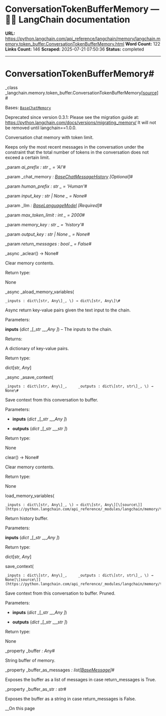 # ConversationTokenBufferMemory — 🦜🔗 LangChain  documentation

**URL:** https://python.langchain.com/api_reference/langchain/memory/langchain.memory.token_buffer.ConversationTokenBufferMemory.html
**Word Count:** 122
**Links Count:** 146
**Scraped:** 2025-07-21 07:50:36
**Status:** completed

---

# ConversationTokenBufferMemory\#

_class _langchain.memory.token\_buffer.ConversationTokenBufferMemory[\[source\]](https://python.langchain.com/api_reference/_modules/langchain/memory/token_buffer.html#ConversationTokenBufferMemory)\#     

Bases: [`BaseChatMemory`](https://python.langchain.com/api_reference/langchain/memory/langchain.memory.chat_memory.BaseChatMemory.html#langchain.memory.chat_memory.BaseChatMemory "langchain.memory.chat_memory.BaseChatMemory")

Deprecated since version 0.3.1: Please see the migration guide at: <https://python.langchain.com/docs/versions/migrating_memory/> It will not be removed until langchain==1.0.0.

Conversation chat memory with token limit.

Keeps only the most recent messages in the conversation under the constraint that the total number of tokens in the conversation does not exceed a certain limit.

_param _ai\_prefix _: str_ _ = 'AI'_\#     

_param _chat\_memory _: [BaseChatMessageHistory](https://python.langchain.com/api_reference/core/chat_history/langchain_core.chat_history.BaseChatMessageHistory.html#langchain_core.chat_history.BaseChatMessageHistory "langchain_core.chat_history.BaseChatMessageHistory")_ _\[Optional\]_\#     

_param _human\_prefix _: str_ _ = 'Human'_\#     

_param _input\_key _: str | None_ _ = None_\#     

_param _llm _: [BaseLanguageModel](https://python.langchain.com/api_reference/core/language_models/langchain_core.language_models.base.BaseLanguageModel.html#langchain_core.language_models.base.BaseLanguageModel "langchain_core.language_models.base.BaseLanguageModel")_ _\[Required\]_\#     

_param _max\_token\_limit _: int_ _ = 2000_\#     

_param _memory\_key _: str_ _ = 'history'_\#     

_param _output\_key _: str | None_ _ = None_\#     

_param _return\_messages _: bool_ _ = False_\#     

_async _aclear\(\) → None\#     

Clear memory contents.

Return type:     

None

_async _aload\_memory\_variables\(

    _inputs : dict\[str, Any\]_, \) → dict\[str, Any\]\#     

Async return key-value pairs given the text input to the chain.

Parameters:     

**inputs** \(_dict_ _\[__str_ _,__Any_ _\]_\) – The inputs to the chain.

Returns:     

A dictionary of key-value pairs.

Return type:     

dict\[str, _Any_\]

_async _asave\_context\(

    _inputs : dict\[str, Any\]_,     _outputs : dict\[str, str\]_, \) → None\#     

Save context from this conversation to buffer.

Parameters:     

  * **inputs** \(_dict_ _\[__str_ _,__Any_ _\]_\)

  * **outputs** \(_dict_ _\[__str_ _,__str_ _\]_\)

Return type:     

None

clear\(\) → None\#     

Clear memory contents.

Return type:     

None

load\_memory\_variables\(

    _inputs : dict\[str, Any\]_, \) → dict\[str, Any\][\[source\]](https://python.langchain.com/api_reference/_modules/langchain/memory/token_buffer.html#ConversationTokenBufferMemory.load_memory_variables)\#     

Return history buffer.

Parameters:     

**inputs** \(_dict_ _\[__str_ _,__Any_ _\]_\)

Return type:     

dict\[str, _Any_\]

save\_context\(

    _inputs : dict\[str, Any\]_,     _outputs : dict\[str, str\]_, \) → None[\[source\]](https://python.langchain.com/api_reference/_modules/langchain/memory/token_buffer.html#ConversationTokenBufferMemory.save_context)\#     

Save context from this conversation to buffer. Pruned.

Parameters:     

  * **inputs** \(_dict_ _\[__str_ _,__Any_ _\]_\)

  * **outputs** \(_dict_ _\[__str_ _,__str_ _\]_\)

Return type:     

None

_property _buffer _: Any_\#     

String buffer of memory.

_property _buffer\_as\_messages _: list\[[BaseMessage](https://python.langchain.com/api_reference/core/messages/langchain_core.messages.base.BaseMessage.html#langchain_core.messages.base.BaseMessage "langchain_core.messages.base.BaseMessage")\]_\#     

Exposes the buffer as a list of messages in case return\_messages is True.

_property _buffer\_as\_str _: str_\#     

Exposes the buffer as a string in case return\_messages is False.

__On this page